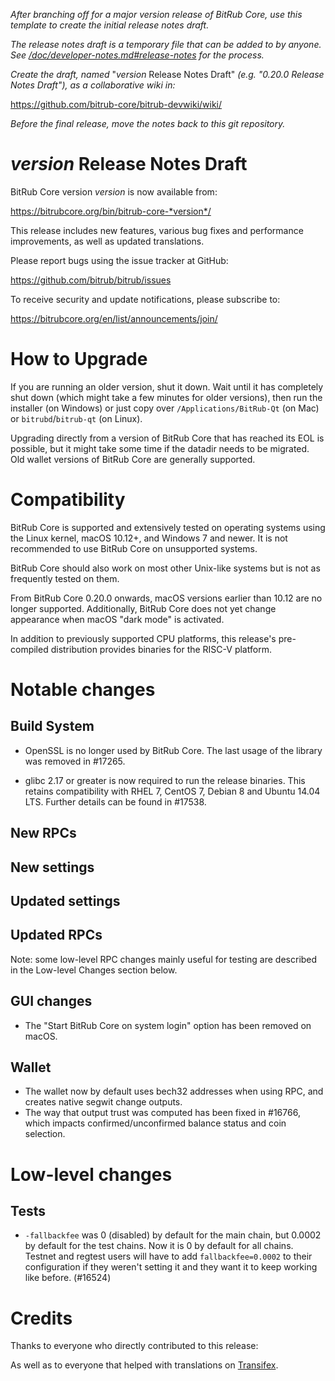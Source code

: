 *After branching off for a major version release of BitRub Core, use this
template to create the initial release notes draft.*

*The release notes draft is a temporary file that can be added to by anyone. See
[/doc/developer-notes.md#release-notes](/doc/developer-notes.md#release-notes)
for the process.*

*Create the draft, named* "*version* Release Notes Draft"
*(e.g. "0.20.0 Release Notes Draft"), as a collaborative wiki in:*

https://github.com/bitrub-core/bitrub-devwiki/wiki/

*Before the final release, move the notes back to this git repository.*

*version* Release Notes Draft
===============================

BitRub Core version *version* is now available from:

  <https://bitrubcore.org/bin/bitrub-core-*version*/>

This release includes new features, various bug fixes and performance
improvements, as well as updated translations.

Please report bugs using the issue tracker at GitHub:

  <https://github.com/bitrub/bitrub/issues>

To receive security and update notifications, please subscribe to:

  <https://bitrubcore.org/en/list/announcements/join/>

How to Upgrade
==============

If you are running an older version, shut it down. Wait until it has completely
shut down (which might take a few minutes for older versions), then run the
installer (on Windows) or just copy over `/Applications/BitRub-Qt` (on Mac)
or `bitrubd`/`bitrub-qt` (on Linux).

Upgrading directly from a version of BitRub Core that has reached its EOL is
possible, but it might take some time if the datadir needs to be migrated. Old
wallet versions of BitRub Core are generally supported.

Compatibility
==============

BitRub Core is supported and extensively tested on operating systems using
the Linux kernel, macOS 10.12+, and Windows 7 and newer. It is not recommended
to use BitRub Core on unsupported systems.

BitRub Core should also work on most other Unix-like systems but is not
as frequently tested on them.

From BitRub Core 0.20.0 onwards, macOS versions earlier than 10.12 are no
longer supported. Additionally, BitRub Core does not yet change appearance
when macOS "dark mode" is activated.

In addition to previously supported CPU platforms, this release's pre-compiled
distribution provides binaries for the RISC-V platform.

Notable changes
===============

Build System
------------

- OpenSSL is no longer used by BitRub Core. The last usage of the library
was removed in #17265.

- glibc 2.17 or greater is now required to run the release binaries. This
retains compatibility with RHEL 7, CentOS 7, Debian 8 and Ubuntu 14.04 LTS.
Further details can be found in #17538.

New RPCs
--------

New settings
------------

Updated settings
----------------

Updated RPCs
------------

Note: some low-level RPC changes mainly useful for testing are described in the
Low-level Changes section below.

GUI changes
-----------

- The "Start BitRub Core on system login" option has been removed on macOS.

Wallet
------

- The wallet now by default uses bech32 addresses when using RPC, and creates native segwit change outputs.
- The way that output trust was computed has been fixed in #16766, which impacts confirmed/unconfirmed balance status and coin selection.

Low-level changes
=================

Tests
-----

- `-fallbackfee` was 0 (disabled) by default for the main chain, but 0.0002 by default for the test chains. Now it is 0
  by default for all chains. Testnet and regtest users will have to add `fallbackfee=0.0002` to their configuration if
  they weren't setting it and they want it to keep working like before. (#16524)

Credits
=======

Thanks to everyone who directly contributed to this release:


As well as to everyone that helped with translations on
[Transifex](https://www.transifex.com/bitrub/bitrub/).
